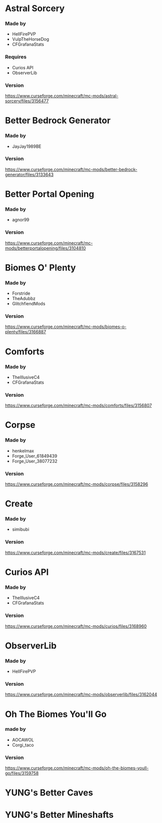 # Astral Sorcery
### Made by
- HellFirePVP
- VulpTheHorseDog
- CFGrafanaStats

### Requires
- Curios API
- ObserverLib

### Version
https://www.curseforge.com/minecraft/mc-mods/astral-sorcery/files/3156477


# Better Bedrock Generator
### Made by
- JayJay1989BE

### Version
https://www.curseforge.com/minecraft/mc-mods/better-bedrock-generator/files/3133643


# Better Portal Opening
### Made by
- agnor99

### Version
https://www.curseforge.com/minecraft/mc-mods/betterportalopening/files/3104810


# Biomes O' Plenty
### Made by
- Forstride
- TheAdubbz
- GlitchfiendMods

### Version
https://www.curseforge.com/minecraft/mc-mods/biomes-o-plenty/files/3166887


# Comforts
### Made by
- TheIllusiveC4
- CFGrafanaStats

### Version
https://www.curseforge.com/minecraft/mc-mods/comforts/files/3156807


# Corpse
### Made by
- henkelmax
- Forge_User_61849439
- Forge_User_38077232

### Version
https://www.curseforge.com/minecraft/mc-mods/corpse/files/3158296


# Create
### Made by
- simibubi

### Version
https://www.curseforge.com/minecraft/mc-mods/create/files/3167531


# Curios API
### Made by
- TheIllusiveC4
- CFGrafanaStats

### Version
https://www.curseforge.com/minecraft/mc-mods/curios/files/3168960


# ObserverLib
### Made by
- HellFirePVP

### Version
https://www.curseforge.com/minecraft/mc-mods/observerlib/files/3162044


# Oh The Biomes You'll Go
### made by
- AOCAWOL
- Corgi_taco

### Version
https://www.curseforge.com/minecraft/mc-mods/oh-the-biomes-youll-go/files/3159758


# YUNG's Better Caves


# YUNG's Better Mineshafts
